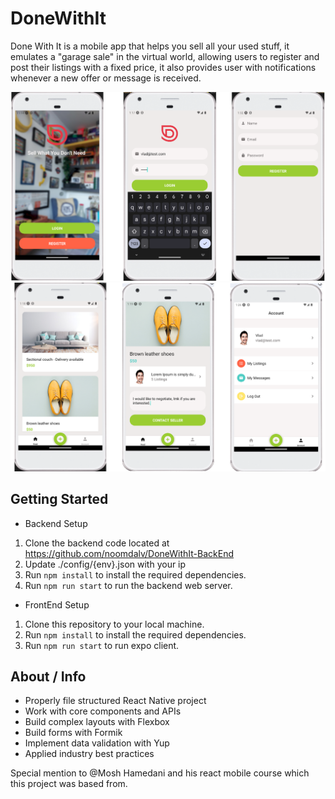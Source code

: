 # DoneWithIt

Done With It is a mobile app that helps you sell all your used stuff, it emulates a "garage sale" in the virtual world, allowing users to register and post their listings with a fixed price, it also provides user with notifications whenever a new offer or message is received.

![screenshot](./app/assets/captures1.png)
![screenshot](./app/assets/captures2.png)

## Getting Started

- Backend Setup

1. Clone the backend code located at https://github.com/noomdalv/DoneWithIt-BackEnd
2. Update ./config/{env}.json with your ip
3. Run `npm install` to install the required dependencies.
4. Run `npm run start` to run the backend web server.

- FrontEnd Setup

1. Clone this repository to your local machine.
2. Run `npm install` to install the required dependencies.
3. Run `npm run start` to run expo client.

## About / Info

- Properly file structured React Native project
- Work with core components and APIs
- Build complex layouts with Flexbox
- Build forms with Formik
- Implement data validation with Yup
- Applied industry best practices

Special mention to @Mosh Hamedani and his react mobile course which this project was based from.
